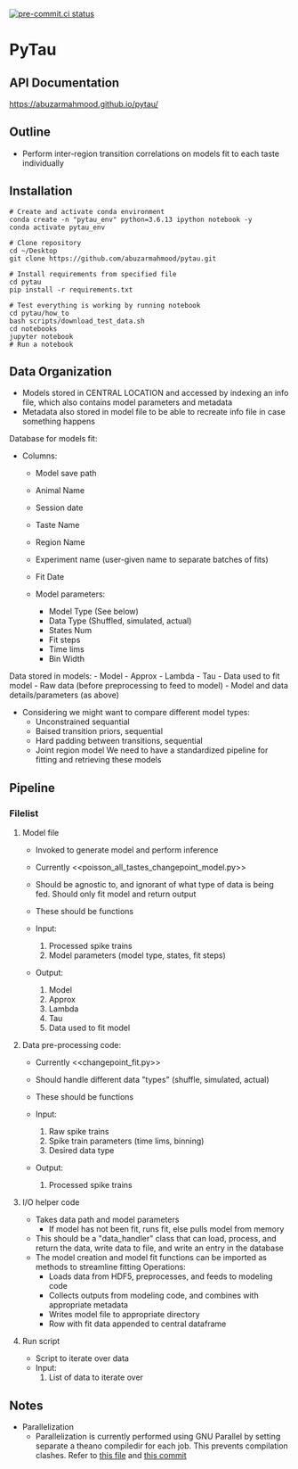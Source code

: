 [![pre-commit.ci status](https://results.pre-commit.ci/badge/github/abuzarmahmood/pytau/master.svg)](https://results.pre-commit.ci/latest/github/abuzarmahmood/pytau/master)

# PyTau

## API Documentation
https://abuzarmahmood.github.io/pytau/

## Outline

- Perform inter-region transition correlations on models fit to each taste
    individually

## Installation
```
# Create and activate conda environment
conda create -n "pytau_env" python=3.6.13 ipython notebook -y
conda activate pytau_env

# Clone repository
cd ~/Desktop
git clone https://github.com/abuzarmahmood/pytau.git

# Install requirements from specified file
cd pytau
pip install -r requirements.txt

# Test everything is working by running notebook
cd pytau/how_to
bash scripts/download_test_data.sh
cd notebooks
jupyter notebook
# Run a notebook
```

## Data Organization

- Models stored in CENTRAL LOCATION and accessed by indexing an info file,
    which also contains model parameters and metadata
- Metadata also stored in model file to be able to recreate info file in case
    something happens

Database for models fit:

- Columns:
  - Model save path
  - Animal Name
  - Session date
  - Taste Name
  - Region Name
  - Experiment name (user-given name to separate batches of fits)
  - Fit Date

  - Model parameters:
    - Model Type (See below)
    - Data Type (Shuffled, simulated, actual)
    - States Num
    - Fit steps
    - Time lims
    - Bin Width

Data stored in models:
    - Model
    - Approx
    - Lambda
    - Tau
    - Data used to fit model
    - Raw data (before preprocessing to feed to model)
    - Model and data details/parameters (as above)

- Considering we might want to compare different model types:
  - Unconstrained sequantial
  - Baised transition priors, sequential
  - Hard padding between transitions, sequential
  - Joint region model
    We need to have a standardized pipeline for fitting and retrieving these models

## Pipeline

### Filelist

1) Model file
    - Invoked to generate model and perform inference
    - Currently <<poisson_all_tastes_changepoint_model.py>>
    - Should be agnostic to, and ignorant of what type of data is being fed.
        Should only fit model and return output
    - These should be functions

    - Input:
        1) Processed spike trains
        2) Model parameters (model type, states, fit steps)
    - Output:
        1) Model
        2) Approx
        3) Lambda
        4) Tau
        5) Data used to fit model

2) Data pre-processing code:
    - Currently <<changepoint_fit.py>>
    - Should handle different data "types" (shuffle, simulated, actual)
    - These should be functions

    - Input:
        1) Raw spike trains
        2) Spike train parameters (time lims, binning)
        3) Desired data type
    - Output:
        1) Processed spike trains

3) I/O helper code
    - Takes data path and model parameters
        - If model has not been fit, runs fit, else pulls model from memory
    - This should be a "data_handler" class that can load, process, and
        return the data, write data to file, and write an entry in the database
    - The model creation and model fit functions can be imported as methods to
        streamline fitting
    Operations:
        - Loads data from HDF5, preprocesses, and feeds to modeling code
        - Collects outputs from modeling code, and combines with appropriate metadata
        - Writes model file to appropriate directory
        - Row with fit data appended to central dataframe

4) Run script
    - Script to iterate over data
    - Input:
        1) List of data to iterate over

## Notes

- Parallelization
    - Parallelization is currently performed using GNU Parallel by setting separate a theano compiledir for each job. This prevents compilation clashes. Refer to [this file](https://github.com/abuzarmahmood/pytau/blob/master/pytau/utils/batch_utils/single_process.sh) and [this commit](https://github.com/abuzarmahmood/pytau/pull/19/commits/231dd33b846cf278549b1b5815fdae5e76fa14a2)
